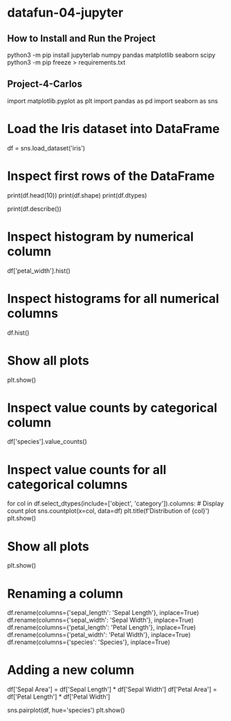 # datafun-04-jupyter
## How to Install and Run the Project
python3 -m pip install jupyterlab numpy pandas matplotlib seaborn scipy
python3 -m pip freeze > requirements.txt

## Project-4-Carlos
import matplotlib.pyplot as plt
import pandas as pd
import seaborn as sns

# Load the Iris dataset into DataFrame
df = sns.load_dataset('iris')

# Inspect first rows of the DataFrame
print(df.head(10))
print(df.shape)
print(df.dtypes)

print(df.describe())

# Inspect histogram by numerical column
df['petal_width'].hist()

# Inspect histograms for all numerical columns
df.hist()

# Show all plots
plt.show()

# Inspect value counts by categorical column
df['species'].value_counts()

# Inspect value counts for all categorical columns
for col in df.select_dtypes(include=['object', 'category']).columns:
    # Display count plot
    sns.countplot(x=col, data=df)
    plt.title(f'Distribution of {col}')
    plt.show()

# Show all plots
plt.show()

# Renaming a column
df.rename(columns={'sepal_length': 'Sepal Length'}, inplace=True)
df.rename(columns={'sepal_width': 'Sepal Width'}, inplace=True)
df.rename(columns={'petal_length': 'Petal Length'}, inplace=True)
df.rename(columns={'petal_width': 'Petal Width'}, inplace=True)
df.rename(columns={'species': 'Species'}, inplace=True)

# Adding a new column
df['Sepal Area'] = df['Sepal Length'] * df['Sepal Width']
df['Petal Area'] = df['Petal Length'] * df['Petal Width']

sns.pairplot(df, hue='species')
plt.show()

